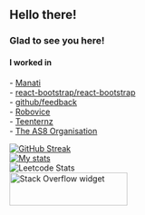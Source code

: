 
<h2>Hello there!</h2>
<h3>Glad to see you here!</h3>

<h4>I worked in</h4>
- <a href="https://github.com/Manati-care">Manati</a><br>
- <a href="https://github.com/react-bootstrap/react-bootstrap">react-bootstrap/react-bootstrap</a><br>
- <a href="https://github.com/github/feedback">github/feedback</a><br>
- <a href="https://github.com/robovice/">Robovice</a><br>
- <a href="https://github.com/teenternz/">Teenternz</a><br>
- <a href="https://github.com/The-AS8-organization">The AS8 Organisation</a>

[![GitHub Streak](https://streak-stats.demolab.com?user=tejasness&theme=dark&hide_current_streak=true)](https://git.io/streak-stats)<br>
[![My stats](https://github-readme-stats.vercel.app/api?username=tejasness&theme=dark)](https://github.com/anuraghazra/github-readme-stats)
<br>
![Leetcode Stats](https://leetcard.jacoblin.cool/tejasness)
<br>
<a href="https://stackoverflow.com/users/9195136/tejas-chaudhari"><img src="https://stackoverflow.com/users/flair/9195136.png?theme=dark" width="208" height="58" alt="Stack Overflow widget" title="Stack Overflow widget"></a>
